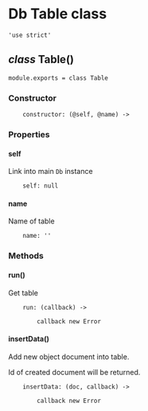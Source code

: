 Db Table class
==============

	'use strict'

*class* Table()
---------------

	module.exports = class Table

### Constructor

		constructor: (@self, @name) ->

### Properties

#### self

Link into main `Db` instance

		self: null

#### name

Name of table

		name: ''

### Methods

#### run()

Get table

		run: (callback) ->

			callback new Error

#### insertData()

Add new object document into table.

Id of created document will be returned.

		insertData: (doc, callback) ->

			callback new Error